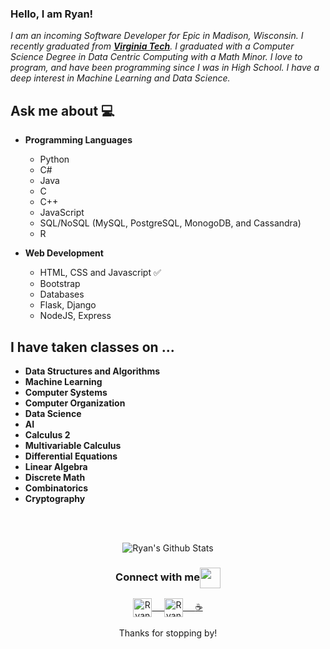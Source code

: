 ### Hello, I am Ryan!
<em>I am an incoming Software Developer for Epic in Madison, Wisconsin. I recently graduated from <a href="https://vt.edu/"><b>Virginia Tech</b></a>. I graduated with a Computer Science Degree in Data Centric Computing with a Math Minor. I love to program, and have been programming since
I was in High School. I have a deep interest in Machine Learning and Data Science. </em>
 <br/>
 
## Ask me about :computer:
- **Programming Languages**
	- Python
	- C#
	- Java
  - C
  - C++
  - JavaScript
  - SQL/NoSQL (MySQL, PostgreSQL, MonogoDB, and Cassandra)
  - R

- **Web Development**
	- HTML, CSS and Javascript :white_check_mark:
	- Bootstrap
	- Databases
  - Flask, Django
  - NodeJS, Express


## I have taken classes on ...
- **Data Structures and Algorithms**
- **Machine Learning**
- **Computer Systems**
- **Computer Organization**
- **Data Science**
- **AI**
- **Calculus 2**
- **Multivariable Calculus**
- **Differential Equations**
- **Linear Algebra**
- **Discrete Math**
- **Combinatorics**
- **Cryptography**

<br/>
<br/>



<p align="center">
<img align="center" src="https://github-readme-stats.vercel.app/api?username=randor12&&show_icons=true&theme=radical" alt="Ryan's Github Stats">
</p>  

<div align="center">
  <h3 align="center">Connect with me<img align="center" src="https://github.com/rajput2107/rajput2107/blob/master/Assets/Handshake.gif" height="33px" /></h3>
</div>
<p align="center">
 <a href="https://www.linkedin.com/in/ryan-nicholas-62a095175/" target="blank">
  <img align="center" alt="Ryan's LinkedIn" width="30px" src="https://www.vectorlogo.zone/logos/linkedin/linkedin-icon.svg" /> &nbsp; &nbsp;
 </a>
 <a href="https://www.instagram.com/ryan_n272/" target="blank">
  <img align="center" alt="Ryan's Instagram" width="30px" src="https://www.vectorlogo.zone/logos/instagram/instagram-icon.svg" /> &nbsp; &nbsp;
 </a>
	<a href="https://randor12.github.io/" target="blank">
		☕
	</a>
  <br/>
  <br/>
  Thanks for stopping by! <br/>
</p>
<br/>
